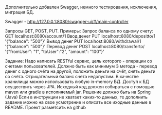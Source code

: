 Дополнительно добавлен Swagger, немного тестирования, исключения, миграция БД.

Swagger - http://127.0.0.1:8080/swagger-ui/#/main-controller

Запросы GET, POST, PUT. Примеры:
Запрос баланса по одному счету:
GET localhost:8080/account/1
Ввод денег
PUT localhost:8080/depositto/1 '{"balance": "500"}'
Вывод денег
PUT localhost:8080/withdrawal/1 '{"balance": "500"}'
Перевод денег
POST localhost:8080/transferto/ '{"fromUser": "1", "toUser":"2", "amount": "100"}'


Задание:
Надо написать RESTful сервис, цель которого - операции со счетами пользователей.
Должно быть как минимум 3 метода - перевод денег с одного счёта на другой, 
положить деньги на счёт, снять деньги со счёта.
Отрицательный баланс счета недопустим.
В качестве хранилища можно использовать любую in-memory БД. Доступ к 
БД осуществить через JPA.
Исходный код должен собираться с помощью maven или gradle в исполняемый jar.
Решение должно быть на Spring (Java)
Если в инструкции не хватает каких-то данных, то дополнить задание можно на 
свое усмотрение и описать все иходные данные в README.
Проект разметсить на github